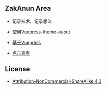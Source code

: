 ## ZakAnun Area

- 记录技术、记录想法

- [使用Vuepress-theme-ouout](https://github.com/tolking/vuepress-theme-ououe)

- [基于Vuepress](https://github.com/vuejs/vuepress)

- [点击查看](https://www.zakli.cn/)

## License

- [Attribution-NonCommercial-ShareAlike 4.0](https://creativecommons.org/licenses/by-nc-sa/4.0/legalcode)